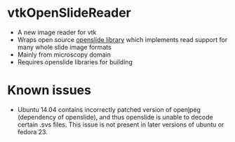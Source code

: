# vtkOpenSlideReader
- A new image reader for vtk
- Wraps open source [openslide library](https://github.com/openslide/openslide "openslide") which implements read support for many whole slide image formats
- Mainly from microscopy domain
- Requires openslide libraries for building

# Known issues
- Ubuntu 14.04 contains incorrectly patched version of openjpeg (dependency of openslide), and thus openslide is unable to decode certain .svs files. This issue is not present in later versions of ubuntu or fedora 23.
